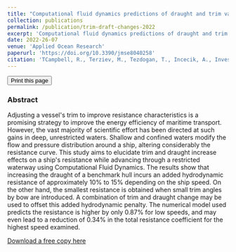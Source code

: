 ```yaml
---
title: "Computational fluid dynamics predictions of draught and trim variations on ship resistance in confined waters"
collection: publications
permalink: /publication/trim-draft-changes-2022
excerpt: 'Computational fluid dynamics predictions of draught and trim variations on ship resistance in confined waters.'
date: 2022-26-07
venue: 'Applied Ocean Research'
paperurl: 'https://doi.org/10.3390/jmse8040258'
citation: 'TCampbell, R., Terziev, M., Tezdogan, T., Incecik, A., Investigating the influence of loading condition on ship performance using CFD. Applied Ocean Research.'
---
```

<div class="text-right">
<input type="button" value="Print this page" onClick="window.print()">
</div>

### Abstract

Adjusting a vessel's trim to improve resistance characteristics is a promising strategy to improve the energy efficiency of maritime transport. However, the vast majority of scientific effort has been directed at such gains in deep, unrestricted waters. Shallow and confined waters modify the flow and pressure distribution around a ship, altering considerably the resistance curve. This study aims to elucidate trim and draught increase effects on a ship's resistance while advancing through a restricted waterway using Computational Fluid Dynamics. The results show that increasing the draught of a benchmark hull incurs an added hydrodynamic resistance of approximately 10% to 15% depending on the ship speed. On the other hand, the smallest resistance is obtained when small trim angles by bow are introduced. A combination of trim and draught change may be used to offset this added hydrodynamic penalty. The numerical model used predicts the resistance is higher by only 0.87% for low speeds, and may even lead to a reduction of 0.34% in the total resistance coefficient for the highest speed examined. 


[Download a free copy here](momchil-terziev.github.io/files/Campbell_etal_AOR_2022_Computational_Fluid_Dynamics_predictions_of_draught_and_trim_changes_on_ship_resistance.pdf)
